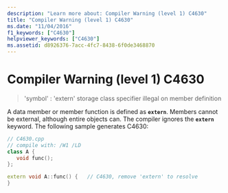 ```yaml
---
description: "Learn more about: Compiler Warning (level 1) C4630"
title: "Compiler Warning (level 1) C4630"
ms.date: "11/04/2016"
f1_keywords: ["C4630"]
helpviewer_keywords: ["C4630"]
ms.assetid: d8926376-7acc-4fc7-8438-6f0de3468870
---
```

# Compiler Warning (level 1) C4630

> 'symbol' : 'extern' storage class specifier illegal on member definition

A data member or member function is defined as **`extern`**. Members cannot be external, although entire objects can. The compiler ignores the **`extern`** keyword. The following sample generates C4630:

```cpp
// C4630.cpp
// compile with: /W1 /LD
class A {
   void func();
};

extern void A::func() {   // C4630, remove 'extern' to resolve
}
```
